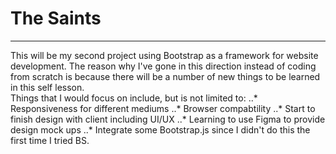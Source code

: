 # The Saints
<hr>
This will be my second project using Bootstrap as a framework for website development. 
The reason why I've gone in this direction instead of coding from scratch is because there will be a number of new things to be learned in this self lesson.   
<br>
Things that I would focus on include, but is not limited to: 
..* Responsiveness for different mediums 
..* Browser compabtility  
..* Start to finish design with client including UI/UX  
..* Learning to use Figma to provide design mock ups 
..* Integrate some Bootstrap.js since I didn't do this the first time I tried BS. 
